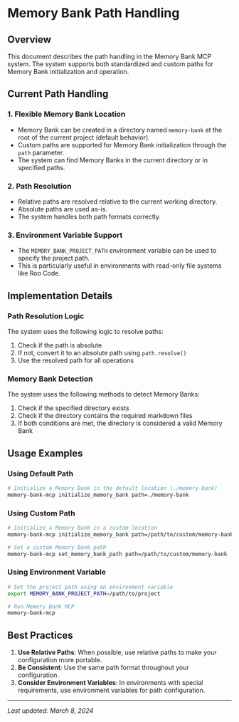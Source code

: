 # Memory Bank Path Handling

## Overview

This document describes the path handling in the Memory Bank MCP system. The system supports both standardized and custom paths for Memory Bank initialization and operation.

## Current Path Handling

### 1. Flexible Memory Bank Location

- Memory Bank can be created in a directory named `memory-bank` at the root of the current project (default behavior).
- Custom paths are supported for Memory Bank initialization through the `path` parameter.
- The system can find Memory Banks in the current directory or in specified paths.

### 2. Path Resolution

- Relative paths are resolved relative to the current working directory.
- Absolute paths are used as-is.
- The system handles both path formats correctly.

### 3. Environment Variable Support

- The `MEMORY_BANK_PROJECT_PATH` environment variable can be used to specify the project path.
- This is particularly useful in environments with read-only file systems like Roo Code.

## Implementation Details

### Path Resolution Logic

The system uses the following logic to resolve paths:

1. Check if the path is absolute
2. If not, convert it to an absolute path using `path.resolve()`
3. Use the resolved path for all operations

### Memory Bank Detection

The system uses the following methods to detect Memory Banks:

1. Check if the specified directory exists
2. Check if the directory contains the required markdown files
3. If both conditions are met, the directory is considered a valid Memory Bank

## Usage Examples

### Using Default Path

```bash
# Initialize a Memory Bank in the default location (./memory-bank)
memory-bank-mcp initialize_memory_bank path=./memory-bank
```

### Using Custom Path

```bash
# Initialize a Memory Bank in a custom location
memory-bank-mcp initialize_memory_bank path=/path/to/custom/memory-bank

# Set a custom Memory Bank path
memory-bank-mcp set_memory_bank_path path=/path/to/custom/memory-bank
```

### Using Environment Variable

```bash
# Set the project path using an environment variable
export MEMORY_BANK_PROJECT_PATH=/path/to/project

# Run Memory Bank MCP
memory-bank-mcp
```

## Best Practices

1. **Use Relative Paths**: When possible, use relative paths to make your configuration more portable.
2. **Be Consistent**: Use the same path format throughout your configuration.
3. **Consider Environment Variables**: In environments with special requirements, use environment variables for path configuration.

---

_Last updated: March 8, 2024_
